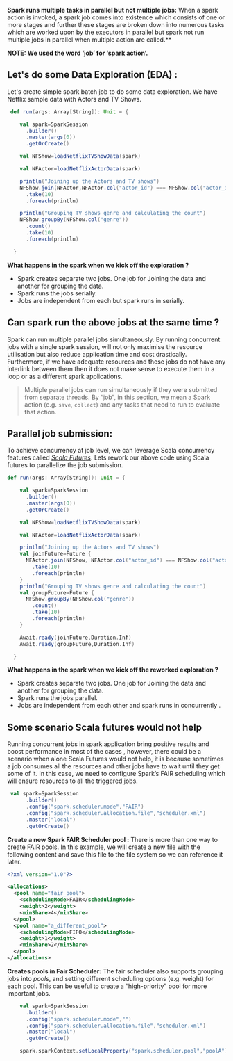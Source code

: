 

**Spark runs multiple tasks in parallel but not multiple jobs:**
When a spark action is invoked, a spark job comes into existence which consists of one or more stages and further these stages are broken down into numerous tasks which are worked upon by the executors in parallel but spark not run multiple jobs in parallel when multiple action are called.**

**NOTE: We used the word ‘job’ for ‘spark action’.**

## **Let's do some Data Exploration (EDA) :**

 Let's create simple spark batch job to do some data exploration. We have Netflix sample data with Actors and TV Shows.
```scala
 def run(args: Array[String]): Unit = {

    val spark=SparkSession
      .builder()
      .master(args(0))
      .getOrCreate()

    val NFShow=loadNetflixTVShowData(spark)

    val NFActor=loadNetflixActorData(spark)

    println("Joining up the Actors and TV shows")
    NFShow.join(NFActor,NFActor.col("actor_id") === NFShow.col("actor_id"),"inner")
      .take(10)
      .foreach(println)

    println("Grouping TV shows genre and calculating the count")
    NFShow.groupBy(NFShow.col("genre"))
      .count()
      .take(10)
      .foreach(println)

  }
``` 

 **What happens in the spark when we kick off the exploration ?**
  
- Spark creates separate two jobs. One job for Joining the data and another for grouping the data. 
-   Spark runs the jobs serially.
  - Jobs are independent from each but spark runs in serially.

## Can spark run the above jobs at the same time ?
Spark can run multiple parallel jobs simultaneously. By running concurrent jobs with a single spark session, will not only maximise the resource utilisation but also reduce application time and cost drastically. Furthermore, if we have adequate resources and these jobs do not have any interlink between them then it does not make sense to execute them in a loop or as a different spark applications.
> Multiple parallel jobs can run simultaneously if they were submitted from
> separate threads. By “job”, in this section, we mean a Spark action
> (e.g. `save`, `collect`) and any tasks that need to run to evaluate
> that action.

## Parallel job submission:

To achieve concurrency at job level, we can leverage Scala concurrency features called [_Scala Futures_](https://docs.scala-lang.org/overviews/core/futures.html). Lets rework our above code using Scala futures to parallelize the job submission.
```scala
def run(args: Array[String]): Unit = {

    val spark=SparkSession
      .builder()
      .master(args(0))
      .getOrCreate()

    val NFShow=loadNetflixTVShowData(spark)

    val NFActor=loadNetflixActorData(spark)

    println("Joining up the Actors and TV shows")
    val joinFuture=Future {
      NFActor.join(NFShow, NFActor.col("actor_id") === NFShow.col("actor_id"), "inner")
        .take(10)
        .foreach(println)
    }
    println("Grouping TV shows genre and calculating the count")
    val groupFuture=Future {
      NFShow.groupBy(NFShow.col("genre"))
        .count()
        .take(10)
        .foreach(println)
    }

    Await.ready(joinFuture,Duration.Inf)
    Await.ready(groupFuture,Duration.Inf)

  }
```
 **What happens in the spark when we kick off the reworked exploration ?**
  
- Spark creates separate two jobs. One job for Joining the data and another for grouping the data. 
-   Spark runs the jobs parallel.
  - Jobs are independent from each other and spark runs in concurrently .
  

## Some scenario Scala futures would not help
Running concurrent jobs in spark application bring positive results and boost performance in most of the cases , however, there could be a scenario when alone Scala Futures would not help, it is because sometimes a job consumes all the resources and other jobs have to wait until they get some of it. In this case, we need to configure Spark’s FAIR scheduling which will ensure resources to all the triggered jobs.

```scala
 val spark=SparkSession
      .builder()
      .config("spark.scheduler.mode","FAIR")
      .config("spark.scheduler.allocation.file","scheduler.xml")
      .master("local")
      .getOrCreate()
```

 **Create a new Spark FAIR Scheduler pool :**
 There is more than one way to create FAIR pools. In this example, we will create a new file with the following content and save this file to the file system so we can reference it later.
```xml
<?xml version="1.0"?>

<allocations>
  <pool name="fair_pool">
    <schedulingMode>FAIR</schedulingMode>
    <weight>2</weight>
    <minShare>4</minShare>
  </pool>
  <pool name="a_different_pool">
    <schedulingMode>FIFO</schedulingMode>
    <weight>1</weight>
    <minShare>2</minShare>
  </pool>
</allocations>
```
**Creates pools in Fair Scheduler:**
The fair scheduler also supports grouping jobs into _pools_, and setting different scheduling options (e.g. weight) for each pool. This can be useful to create a “high-priority” pool for more important jobs.
```scala
    val spark=SparkSession
      .builder()
      .config("spark.scheduler.mode","")
      .config("spark.scheduler.allocation.file","scheduler.xml")
      .master("local")
      .getOrCreate()

    spark.sparkContext.setLocalProperty("spark.scheduler.pool","poolA")

```
<!--stackedit_data:
eyJoaXN0b3J5IjpbLTEwODcyMzUwMjMsMTM3MDcwMzI0NSwyNT
Y2MjA4NDQsMTA5NjE1MjY5LC0zOTc3Mzc5MzUsMjAxNjkxMTE3
MCwxNjEwMTg3NzU1LC02MTg1NzY3MzUsLTE4MDU2MDkwNDcsLT
c0NzMwNDQwNSwtMTk2NTIwNjYzLC0yMDg4NzQ2NjEyLC0xMDMz
NTc3MTcwLDk1Mzc3MTk1OCwzNTA2NzkzMzEsNTg3NjE2NTcsMz
YyOTE1NzcxLDE0ODgzNDU4MjAsLTQ5MzMyMzYyNSwtMTI3ODQ2
Njc3XX0=
-->